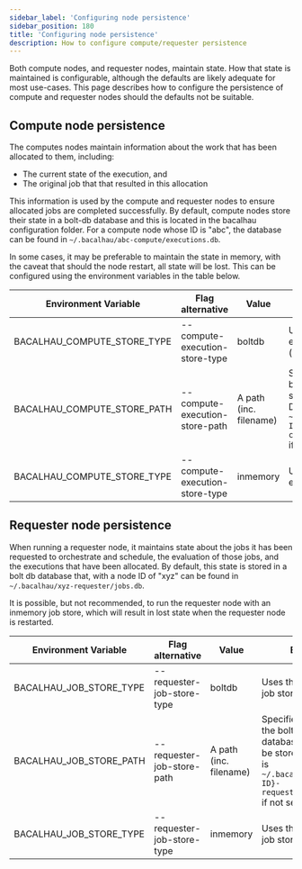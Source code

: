 ```yaml
---
sidebar_label: 'Configuring node persistence'
sidebar_position: 180
title: 'Configuring node persistence'
description: How to configure compute/requester persistence
---
```


Both compute nodes, and requester nodes, maintain state. How that state is maintained is configurable, although the defaults are likely adequate for most use-cases.  This page describes how to configure the persistence of compute and requester nodes should the defaults not be suitable.  

## Compute node persistence 

The computes nodes maintain information about the work that has been allocated to them, including:

* The current state of the execution, and
* The original job that that resulted in this allocation 

This information is used by the compute and requester nodes to ensure allocated jobs are completed successfully.  By default, compute nodes store their state in a bolt-db database and this is located in the bacalhau configuration folder.  For a compute node whose ID is "abc", the database can be found in `~/.bacalhau/abc-compute/executions.db`.

In some cases, it may be preferable to maintain the state in memory, with the caveat that should the node restart, all state will be lost.  This can be configured using the environment variables in the table below.

|Environment Variable|Flag alternative|Value|Effect|
|--|--|--|--|
|BACALHAU_COMPUTE_STORE_TYPE|--compute-execution-store-type|boltdb|Uses the bolt db execution store (default)|
|BACALHAU_COMPUTE_STORE_PATH|--compute-execution-store-path|A path (inc. filename)|Specifies where the boltdb database should be stored. Default is `~/.bacalhau/{NODE-ID}-compute/executions.db` if not set|
|BACALHAU_COMPUTE_STORE_TYPE|--compute-execution-store-type|inmemory|Uses the inmemory execution store|

## Requester node persistence

When running a requester node, it maintains state about the jobs it has been requested to orchestrate and schedule, the evaluation of those jobs, and the executions that have been allocated.  By default, this state is stored in a bolt db database that, with a node ID of "xyz" can be found in `~/.bacalhau/xyz-requester/jobs.db`.

It is possible, but not recommended, to run the requester node with an inmemory job store, which will result in lost state when the requester node is restarted.  

|Environment Variable|Flag alternative|Value|Effect|
|--|--|--|--|
|BACALHAU_JOB_STORE_TYPE|--requester-job-store-type|boltdb|Uses the bolt db job store (default)|
|BACALHAU_JOB_STORE_PATH|--requester-job-store-path|A path (inc. filename)|Specifies where the boltdb database should be stored. Default is `~/.bacalhau/{NODE-ID}-requester/jobs.db` if not set|
|BACALHAU_JOB_STORE_TYPE|--requester-job-store-type|inmemory|Uses the inmemory job store|
